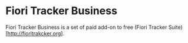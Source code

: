 # Fiori Tracker Business

Fiori Tracker Business is a set of paid add-on to free (Fiori Tracker Suite)[http://fioritrakcker.org].

